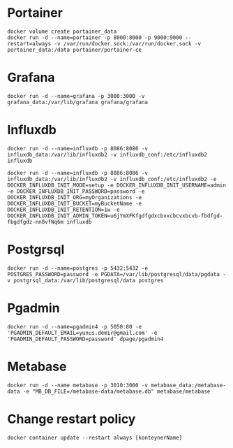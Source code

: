 # Portainer  
`docker volume create portainer_data`  
`docker run -d --name=portainer -p 8000:8000 -p 9000:9000 --restart=always -v /var/run/docker.sock:/var/run/docker.sock -v portainer_data:/data portainer/portainer-ce` 
 
# Grafana  
`docker run -d --name=grafana -p 3000:3000 -v grafana_data:/var/lib/grafana grafana/grafana`  

# Influxdb
`docker run -d --name=influxdb -p 8086:8086 -v influxdb_data:/var/lib/influxdb2 -v influxdb_conf:/etc/influxdb2 influxdb`
 
```
docker run -d --name=influxdb -p 8086:8086 -v influxdb_data:/var/lib/influxdb2 -v influxdb_conf:/etc/influxdb2 -e DOCKER_INFLUXDB_INIT_MODE=setup -e DOCKER_INFLUXDB_INIT_USERNAME=admin -e DOCKER_INFLUXDB_INIT_PASSWORD=password -e DOCKER_INFLUXDB_INIT_ORG=myOrganizations -e DOCKER_INFLUXDB_INIT_BUCKET=myBucketName -e DOCKER_INFLUXDB_INIT_RETENTION=1w -e DOCKER_INFLUXDB_INIT_ADMIN_TOKEN=u6jYmXFKfgdfgdxcbvxcbcvxbcvb-fbdfgd-fbgdfgdz-nn8vfNq6m influxdb
```

# Postgrsql
`docker run -d --name=postgres -p 5432:5432 -e POSTGRES_PASSWORD=password -e PGDATA=/var/lib/postgresql/data/pgdata -v postgrsql_data:/var/lib/postgresql/data postgres`

# Pgadmin
`docker run -d --name=pgadmin4 -p 5050:80 -e 'PGADMIN_DEFAULT_EMAIL=yunus.demir@gmail.com' -e 'PGADMIN_DEFAULT_PASSWORD=password' dpage/pgadmin4`

# Metabase
`docker run -d --name metabase -p 3010:3000 -v metabase_data:/metabase-data -e "MB_DB_FILE=/metabase-data/metabase.db" metabase/metabase`


# Change restart policy
`docker container update --restart always [konteynerName]` 
